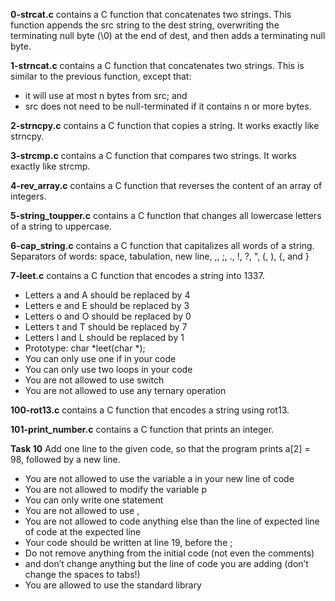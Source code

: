 **0-strcat.c** contains a C function that concatenates two strings. This function appends the src string to the dest string, overwriting the terminating null byte (\0) at the end of dest, and then adds a terminating null byte.

**1-strncat.c** contains a C function that concatenates two strings. This is similar to the previous function, except that:
- it will use at most n bytes from src; and
- src does not need to be null-terminated if it contains n or more bytes.

**2-strncpy.c** contains a C function that copies a string. It works exactly like strncpy.

**3-strcmp.c** contains a C function that compares two strings. It works exactly like strcmp.

**4-rev_array.c** contains a C function that reverses the content of an array of integers.

**5-string_toupper.c** contains a C function that changes all lowercase letters of a string to uppercase.

**6-cap_string.c** contains a C function that capitalizes all words of a string. Separators of words: space, tabulation, new line, ,, ;, ., !, ?, ", (, ), {, and }

**7-leet.c** contains a C function that encodes a string into 1337.
- Letters a and A should be replaced by 4
- Letters e and E should be replaced by 3
- Letters o and O should be replaced by 0
- Letters t and T should be replaced by 7
- Letters l and L should be replaced by 1
- Prototype: char *leet(char *);
- You can only use one if in your code
- You can only use two loops in your code
- You are not allowed to use switch
- You are not allowed to use any ternary operation

**100-rot13.c** contains a C function that encodes a string using rot13.

**101-print_number.c** contains a C function that prints an integer.

**Task 10**
Add one line to the given code, so that the program prints a[2] = 98, followed by a new line.
- You are not allowed to use the variable a in your new line of code
- You are not allowed to modify the variable p
- You can only write one statement
- You are not allowed to use ,
- You are not allowed to code anything else than the line of expected line of code at the expected line
- Your code should be written at line 19, before the ;
- Do not remove anything from the initial code (not even the comments)
- and don’t change anything but the line of code you are adding (don’t change the spaces to tabs!)
- You are allowed to use the standard library
